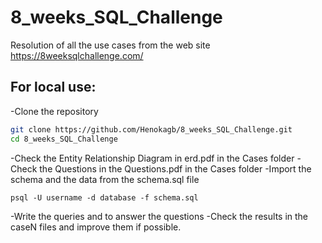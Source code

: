 # 8_weeks_SQL_Challenge
Resolution of all the use cases from the web site https://8weeksqlchallenge.com/

## For local use:
-Clone the repository
```sh
git clone https://github.com/Henokagb/8_weeks_SQL_Challenge.git
cd 8_weeks_SQL_Challenge
```
-Check the Entity Relationship Diagram in erd.pdf in the Cases folder
-Check the Questions in the Questions.pdf in the Cases folder
-Import the schema and the data from the schema.sql file
```example postgresql
psql -U username -d database -f schema.sql
````
-Write the queries and to answer the questions
-Check the results in the caseN files and improve them if possible.
